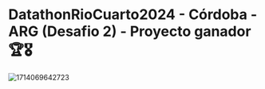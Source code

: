 # DatathonRioCuarto2024 - Córdoba - ARG (Desafio 2) - Proyecto ganador 🏆🎖
![1714069642723](https://github.com/GabiGilli/DatathonRioCuarto2024/assets/110350474/ce064070-487b-42c7-b03b-04b1e7976a96)
